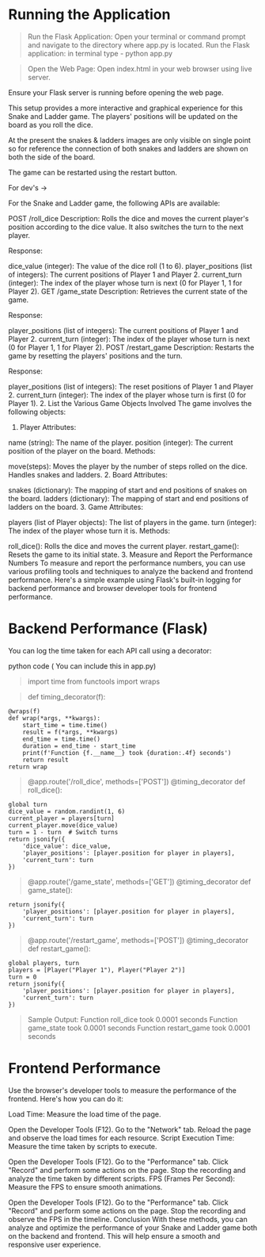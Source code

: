 # Running the Application

> Run the Flask Application:
> Open your terminal or command prompt and navigate to the directory where app.py is located.
> Run the Flask application:
> in terminal type - python app.py

> Open the Web Page:
> Open index.html in your web browser using live server.

Ensure your Flask server is running before opening the web page.

This setup provides a more interactive and graphical experience for this Snake and Ladder game.
The players' positions will be updated on the board as you roll the dice.

At the present the snakes & ladders images are only visible on single point so for reference
the connection of both snakes and ladders are shown on both the side of the board.

The game can be restarted using the restart button.

For dev's ->

For the Snake and Ladder game, the following APIs are available:

POST /roll_dice
Description: Rolls the dice and moves the current player's position according to the dice value. It also switches the turn to the next player.

Response:

dice_value (integer): The value of the dice roll (1 to 6).
player_positions (list of integers): The current positions of Player 1 and Player 2.
current_turn (integer): The index of the player whose turn is next (0 for Player 1, 1 for Player 2).
GET /game_state
Description: Retrieves the current state of the game.

Response:

player_positions (list of integers): The current positions of Player 1 and Player 2.
current_turn (integer): The index of the player whose turn is next (0 for Player 1, 1 for Player 2).
POST /restart_game
Description: Restarts the game by resetting the players' positions and the turn.

Response:

player_positions (list of integers): The reset positions of Player 1 and Player 2.
current_turn (integer): The index of the player whose turn is first (0 for Player 1). 2. List the Various Game Objects Involved
The game involves the following objects:

1. Player
   Attributes:

name (string): The name of the player.
position (integer): The current position of the player on the board.
Methods:

move(steps): Moves the player by the number of steps rolled on the dice. Handles snakes and ladders. 2. Board
Attributes:

snakes (dictionary): The mapping of start and end positions of snakes on the board.
ladders (dictionary): The mapping of start and end positions of ladders on the board. 3. Game
Attributes:

players (list of Player objects): The list of players in the game.
turn (integer): The index of the player whose turn it is.
Methods:

roll_dice(): Rolls the dice and moves the current player.
restart_game(): Resets the game to its initial state. 3. Measure and Report the Performance Numbers
To measure and report the performance numbers, you can use various profiling tools and techniques to analyze the backend and frontend performance. Here's a simple example using Flask's built-in logging for backend performance and browser developer tools for frontend performance.

# Backend Performance (Flask)

You can log the time taken for each API call using a decorator:

python code ( You can include this in app.py)

> import time
> from functools import wraps

> def timing_decorator(f):

    @wraps(f)
    def wrap(*args, **kwargs):
        start_time = time.time()
        result = f(*args, **kwargs)
        end_time = time.time()
        duration = end_time - start_time
        print(f'Function {f.__name__} took {duration:.4f} seconds')
        return result
    return wrap

> @app.route('/roll_dice', methods=['POST'])
> @timing_decorator
> def roll_dice():

    global turn
    dice_value = random.randint(1, 6)
    current_player = players[turn]
    current_player.move(dice_value)
    turn = 1 - turn  # Switch turns
    return jsonify({
        'dice_value': dice_value,
        'player_positions': [player.position for player in players],
        'current_turn': turn
    })

> @app.route('/game_state', methods=['GET'])
> @timing_decorator
> def game_state():

    return jsonify({
        'player_positions': [player.position for player in players],
        'current_turn': turn
    })

> @app.route('/restart_game', methods=['POST'])
> @timing_decorator
> def restart_game():

    global players, turn
    players = [Player("Player 1"), Player("Player 2")]
    turn = 0
    return jsonify({
        'player_positions': [player.position for player in players],
        'current_turn': turn
    })

> Sample Output:
> Function roll_dice took 0.0001 seconds
> Function game_state took 0.0001 seconds
> Function restart_game took 0.0001 seconds

# Frontend Performance

Use the browser's developer tools to measure the performance of the frontend. Here's how you can do it:

Load Time: Measure the load time of the page.

Open the Developer Tools (F12).
Go to the "Network" tab.
Reload the page and observe the load times for each resource.
Script Execution Time: Measure the time taken by scripts to execute.

Open the Developer Tools (F12).
Go to the "Performance" tab.
Click "Record" and perform some actions on the page.
Stop the recording and analyze the time taken by different scripts.
FPS (Frames Per Second): Measure the FPS to ensure smooth animations.

Open the Developer Tools (F12).
Go to the "Performance" tab.
Click "Record" and perform some actions on the page.
Stop the recording and observe the FPS in the timeline.
Conclusion
With these methods, you can analyze and optimize the performance of your Snake and Ladder game both on the backend and frontend. This will help ensure a smooth and responsive user experience.
